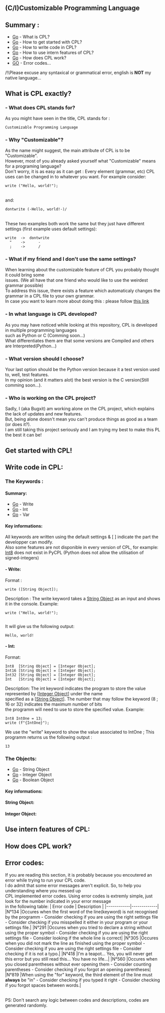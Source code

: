 ## (C/I)Customizable Programming Language
## Summary :
* [Go](#what-is-cpl-exactly) - What is CPL?
* [Go](#get-started-with-cpl) - How to get started with CPL?
* [Go](#write-code-in-cpl) - How to write code in CPL?
* [Go](#use-intern-features-of-cpl) - How to use intern features of CPL?
* [Go](#how-does-cpl-work) - How does CPL work?
* [GO](#error-codes) - Error codes...

/!\Please excuse any syntaxical or grammatical error, english is <b>NOT</b> my native language...
## What is CPL exactly?
### - What does CPL stands for?
  As you might have seen in the title, CPL stands for :
```
Customizable Programming Language
```
### - Why "Customizable"?
  As the name might suggest, the main attribute of CPL is to be "Customizable".
  <br>However, most of you already asked yourself what "Customizable" means for a programing language?
  <br>Don't worry, it is as easy as it can get : Every element (grammar, etc) CPL uses can be changed in to whatever you want. For example consider:
  ```
write ("Hello, world!");
  ```
  <br> and:
```
dontwrite (-Hello, world!-)/
```
<br>These two examples both work the same but they just have different settings (first example uses default settings):
```
write  ->  dontwrite
  "    ->      -
  ;    ->      /
```

### - What if my friend and I don't use the same settings?
  When learning about the customizable feature of CPL you probably thought it could bring some 
  <br>issues. (We all have that one friend who would like to use the weirdest grammar possible)
  <br>To address this issue, there exists a feature which automaticaly changes the grammar in a CPL file to your own grammar.
  <br>In case you want to learn more about doing this : please follow [this link](#use-intern-features-of-cpl)

### - In what language is CPL developed?
  As you may have noticed while looking at this repository, CPL is developed in multiple programming languages
  <br>such as Python or C (Comming soon...)
  <br>What differentiates them are that some versions are Compiled and others are Interpreted(Python...)
  
### - What version should I choose?
  Your last option should be the Python version because it a test version used to, well, test features.
  <br>In my opinion (and it matters alot) the best version is the C version(Still comming soon...).
  
### - Who is working on the CPL project?
  Sadly, I (aka Bugxit) am working alone on the CPL project, which explains the lack of updates and new features.
  <br>But, being alone doesn't mean you can't produce things as good as a team (or does it?). 
  <br>I am still taking this project seriously and I am trying my best to make this PL the best it can be!

## Get started with CPL!
## Write code in CPL:
### The Keywords :
#### Summary:
- [Go](#write) - Write
- [Go](#int) - Int
- [Go](#var) - Var

#### Key informations:
All keywords are written using the default settings & [ ] indicate the part the developper can modify.
<br>Also some features are not disponible in every version of CPL, for example:
<br>[Int8](#int) does not exist in PyCPL (Python does not allow the utilisation of signed-integers)
#### - Write:
Format :
```
write ([String Object]);
```
Description :
The write keyword takes a [String Object](#string-object) as an input and shows it in the console.
Example:
```
write ("Hello, world!");
  
```
It will give us the following output:
```console
Hello, world!
```
#### - Int:
Format:
```
Int8  [String Object] = [Integer Object];
Int16 [String Object] = [Integer Object];
Int32 [String Object] = [Integer Object];
Int   [String Object] = [Integer Object];
```
Description:
The int keyword indicates the program to store the value represented by [[Integer Object](#integer-object)] under the name 
<br>specified as a [[String Object](#string-object)]. The number that may follow the keyword (8 ; 16 or 32) indicates the maximum number of bits
<br>the programm will need to use to store the specified value.
Example:
```
Int8 IntOne = 13;
write (f"{IntOne}");
```
We use the "write" keyword to show the value associated to IntOne ; This programm returns us the following output :
```console
13
```
### The Objects:
- [Go](#string-object) - String Object
- [Go](#integer-object) - Integer Object
- [Go](#boolean-object) - Boolean Object
#### Key informations:

#### String Object:

#### Integer Object:

## Use intern features of CPL: 
## How does CPL work?
## Error codes:
If you are reading this section, it is probably because you encoutered an error while trying to run your CPL code.
<br>I do admit that some error messages aren't explicit. So, to help you understanding where you messed up 
<br>CPL implemented error codes. Using error codes is extremly simple, just look for the number indicated in your error message
<br>in the following table:
| Error code | Description |
|------------|-------------|
|N°134       |Occures when the first word of the line(keyword) is not recognised by the programm - Consider checking if you are using the right settings file - Consider checking if you misspelled it either in your program or your settings file.|
|N°291       |Occures when you tried to declare a string without using the proper symbol - Consider checking if you are using the right settings file - Consider looking if the whole line is correct|
|N°305       |Occures when you did not mark the line as finished using the proper symbol - Consider checking if you are using the right settings file - Consider checking if it is not a typo.|
|N°418       |I'm a teapot... Yes, you will never get this error but you still read this... You have no life...|
|N°560       |Occures when you closed parentheses without ever opening them - Consider counting parentheses - Consider checking if you forgot an opening parentheses|
|N°819       |When using the "for" keyword, the third element of the line must <b>always</b> be "in" - Consider checking if you typed it right - Consider checking if you forgot spaces between words.|

<br>PS: Don't search any logic between codes and descriptions, codes are generated randomly.

